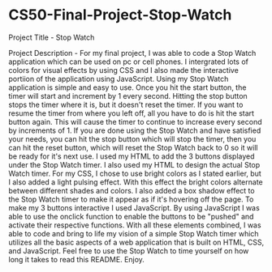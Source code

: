 # CS50-Final-Project-Stop-Watch

Project Title - Stop Watch


Project Description - For my final project, I was able to code a Stop Watch application which can be used on pc or cell phones. I intergrated lots of colors for visual effects by using CSS and I also made the interactive portiion of the application using JavaScript.
Using my Stop Watch application is simple and easy to use.
Once you hit the start button, the timer will start and increment by 1 every second. Hitting the stop button stops the timer where it is, but it doesn't reset the timer. If you want to resume the timer from where you left off, all you have to do is hit the start button again. This will cause the timer to continue to increase every second by increments of 1. If you are done using the Stop Watch and have satisfied your needs, you can hit the stop button which will stop the timer, then you can hit the reset button, which will reset the Stop Watch back to 0 so it will be ready for it's next use.
I used my HTML to add the 3 buttons displayed under the Stop Watch timer. I also used my HTML to design the actual Stop Watch timer.
For my CSS, I chose to use bright colors as I stated earlier, but I also added a light pulsing effect. With this effect the bright colors alternate between different shades and colors. I also added a box shadow effect to the Stop Watch timer to make it appear as if it's hovering off the page.
To make my 3 buttons interactive I used JavaScript. By using JavaScript I was able to use the onclick function to enable the buttons to be "pushed" and activate their respective functions.
With all these elements combined, I was able to code and bring to life my vision of a simple Stop Watch timer which utilizes all the basic aspects of a web application that is built on HTML, CSS, and JavaScript.
Feel free to use the Stop Watch to time yourself on how long it takes to read this README.
Enjoy.
